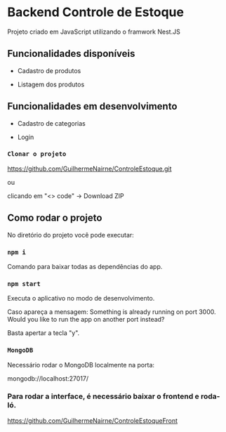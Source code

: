 # Backend Controle de Estoque

Projeto criado em JavaScript utilizando o framwork Nest.JS

## Funcionalidades disponíveis

* Cadastro de produtos

* Listagem dos produtos

## Funcionalidades em desenvolvimento

* Cadastro de categorias

* Login

### `Clonar o projeto`

https://github.com/GuilhermeNairne/ControleEstoque.git

ou

clicando em "<> code" -> Download ZIP

## Como rodar o projeto

No diretório do projeto você pode executar:

### `npm i`

Comando para baixar todas as dependências do app.

### `npm start`

Executa o aplicativo no modo de desenvolvimento.

Caso apareça a mensagem:
Something is already running on port 3000.
Would you like to run the app on another port instead?

Basta apertar a tecla "y".

### `MongoDB`
Necessário rodar o MongoDB localmente na porta:

mongodb://localhost:27017/

### Para rodar a interface, é necessário baixar o frontend e roda-ló.
https://github.com/GuilhermeNairne/ControleEstoqueFront

